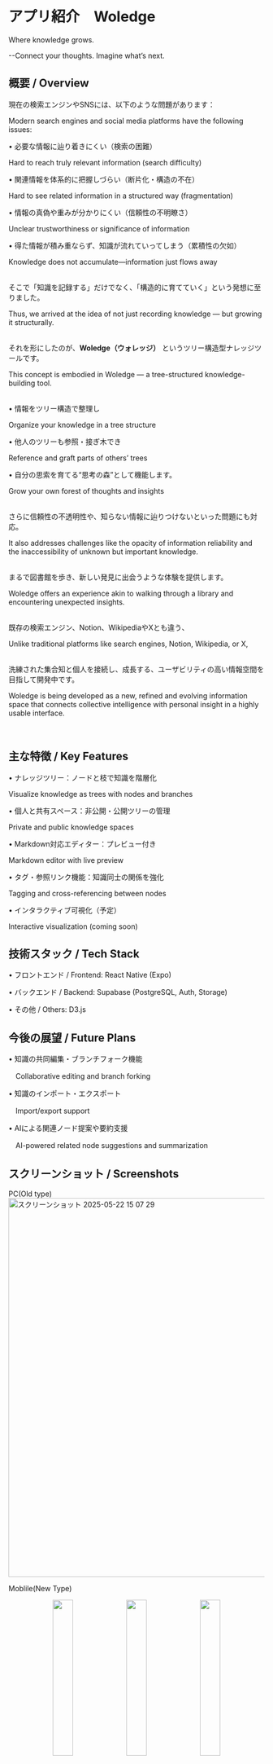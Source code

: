 # アプリ紹介　Woledge
Where knowledge grows.</p>
--Connect your thoughts. Imagine what’s next.

## 概要 / Overview
現在の検索エンジンやSNSには、以下のような問題があります：</p>
Modern search engines and social media platforms have the following issues:</p>
• 必要な情報に辿り着きにくい（検索の困難）</p>
Hard to reach truly relevant information (search difficulty)</p>
• 関連情報を体系的に把握しづらい（断片化・構造の不在）</p>
Hard to see related information in a structured way (fragmentation)</p>
• 情報の真偽や重みが分かりにくい（信頼性の不明瞭さ）</p>
Unclear trustworthiness or significance of information</p>
• 得た情報が積み重ならず、知識が流れていってしまう（累積性の欠如）</p>
Knowledge does not accumulate—information just flows away</p>
<br>
そこで「知識を記録する」だけでなく、「構造的に育てていく」という発想に至りました。</p>
Thus, we arrived at the idea of not just recording knowledge — but growing it structurally.</p>
<br>
それを形にしたのが、**Woledge（ウォレッジ）** というツリー構造型ナレッジツールです。</p>
This concept is embodied in Woledge — a tree-structured knowledge-building tool.</p>
<br>
• 情報をツリー構造で整理し</p>
Organize your knowledge in a tree structure</p>
• 他人のツリーも参照・接ぎ木でき</p>
Reference and graft parts of others’ trees</p>
• 自分の思索を育てる“思考の森”として機能します。</p>
Grow your own forest of thoughts and insights</p>
<br>
さらに信頼性の不透明性や、知らない情報に辿りつけないといった問題にも対応。</p>
It also addresses challenges like the opacity of information reliability and the inaccessibility of unknown but important knowledge.</p>
<br>
まるで図書館を歩き、新しい発見に出会うような体験を提供します。</p>
Woledge offers an experience akin to walking through a library and encountering unexpected insights.</p>
<br>
既存の検索エンジン、Notion、WikipediaやXとも違う、</p>
Unlike traditional platforms like search engines, Notion, Wikipedia, or X,</p>
<br>
洗練された集合知と個人を接続し、成長する、ユーザビリティの高い情報空間を目指して開発中です。</p>
Woledge is being developed as a new, refined and evolving information space that connects collective intelligence with personal insight in a highly usable interface.</p>
<br>
## 主な特徴 / Key Features
• ナレッジツリー：ノードと枝で知識を階層化</p>
Visualize knowledge as trees with nodes and branches</p>
• 個人と共有スペース：非公開・公開ツリーの管理</p>
Private and public knowledge spaces</p>
• Markdown対応エディター：プレビュー付き</p>
Markdown editor with live preview</p>
• タグ・参照リンク機能：知識同士の関係を強化</p>
Tagging and cross-referencing between nodes</p>
• インタラクティブ可視化（予定）</p>
Interactive visualization (coming soon)</p>

## 技術スタック / Tech Stack
• フロントエンド / Frontend: React Native (Expo)</p>
• バックエンド / Backend: Supabase (PostgreSQL, Auth, Storage)</p>
• その他 / Others: D3.js</p>

## 今後の展望 / Future Plans
• 知識の共同編集・ブランチフォーク機能</p>
　Collaborative editing and branch forking</p>
• 知識のインポート・エクスポート</p>
　Import/export support</p>
• AIによる関連ノード提案や要約支援</p>
　AI-powered related node suggestions and summarization</p>

## スクリーンショット / Screenshots

PC(Old type)
<img width="1435" height="744" alt="スクリーンショット 2025-05-22 15 07 29" src="https://github.com/user-attachments/assets/5d6fa1ec-38a1-4022-a34a-b0d0d99996f7" />

Moblile(New Type)
<div align="center">
  <img src="https://github.com/user-attachments/assets/4c8d0d1a-efda-4d64-b48f-ff314f411472" width="28%" />
  <img src="https://github.com/user-attachments/assets/f99fdcee-f158-4470-be02-cbfa4c2b3e1f" width="28%" />
  <img src="https://github.com/user-attachments/assets/13b548f6-79e4-46fa-a60d-453ebb2be2eb" width="28%" />
</div>

⸻

## 開発者より / From the Creator

「知識は点ではなく、つながりの中で意味を持つ」</p>
“Knowledge gains meaning through its connections.”</p>
<br>
Woledgeは、学び続けるすべての人のための「知の相互成長空間」を目指しています。</p>
Woledge aims to be a space for mutual knowledge growth — a forest of understanding for all continuous learners.</p>
<br>
現在、Woledgeは世界中のユーザーによる情報の樹の共同構築を実現する大規模運用を目指して開発中です。</p>
We are currently developing Woledge for future large-scale deployment, enabling collaborative knowledge tree building across the globe.</p>
<br>
ご興味のある方は以下のアドレスまでご連絡ください。</p>
If you’re interested, feel free to reach out at</p>
hottokenyai@gmail.com
